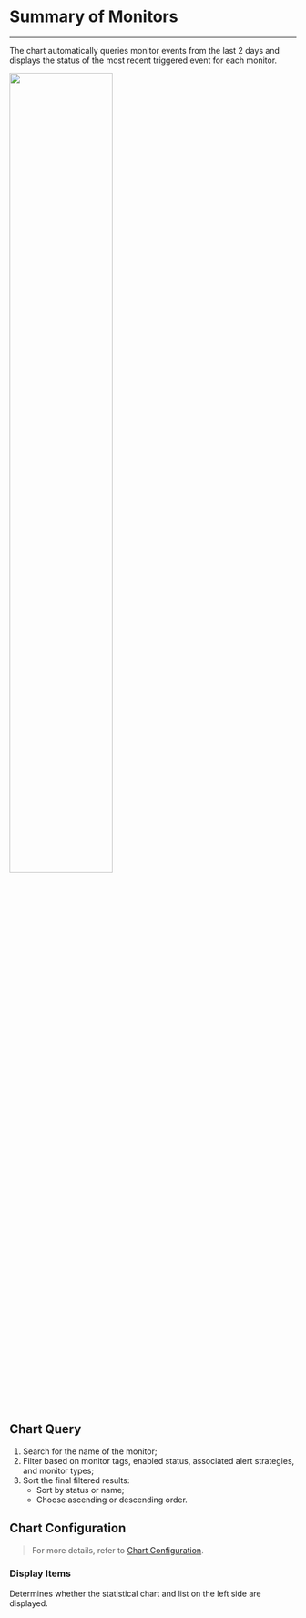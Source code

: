 # Summary of Monitors
---

The chart automatically queries monitor events from the last 2 days and displays the status of the most recent triggered event for each monitor.

<img src="../../img/monitor_summary.png" width="60%" >


## Chart Query

1. Search for the name of the monitor;
2. Filter based on monitor tags, enabled status, associated alert strategies, and monitor types;
3. Sort the final filtered results:
    - Sort by status or name;
    - Choose ascending or descending order.

## Chart Configuration

> For more details, refer to [Chart Configuration](./chart-config.md).

### Display Items

Determines whether the statistical chart and list on the left side are displayed.
```